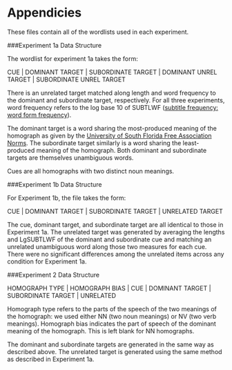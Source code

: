 Appendicies
======

These files contain all of the wordlists used in each experiment. 

###Experiment 1a Data Structure

The wordlist for experiment 1a takes the form:

CUE | DOMINANT TARGET | SUBORDINATE TARGET | DOMINANT UNREL TARGET | SUBORDINATE UNREL TARGET

There is an unrelated target matched along length and word frequency to the dominant and subordinate target, respectively. For all three experiments, word frequency refers to the log base 10 of SUBTLWF ([subtitle frequency: word form frequency](http://expsy.ugent.be/subtlexus/)).

The dominant target is a word sharing the most-produced meaning of the homograph as given by the [University of South Florida Free Association Norms](http://web.usf.edu/FreeAssociation/). The subordinate target similarly is a word sharing the least-produced meaning of the homograph. Both dominant and subordinate targets are themselves unambiguous words.

Cues are all homographs with two distinct noun meanings.

###Experiment 1b Data Structure

For Experiment 1b, the file takes the form:

CUE | DOMINANT TARGET | SUBORDINATE TARGET | UNRELATED TARGET

The cue, dominant target, and subordinate target are all identical to those in Experiment 1a. The unrelated target was generated by averaging the lengths and LgSUBTLWF of the dominant and subordinate cue and matching an unrelated unambiguous word along those two measures for each cue. There were no significant differences among the unrelated items across any condition for Experiment 1a.

###Experiment 2 Data Structure

HOMOGRAPH TYPE | HOMOGRAPH BIAS | CUE | DOMINANT TARGET | SUBORDINATE TARGET | UNRELATED

Homograph type refers to the parts of the speech of the two meanings of the homograph: we used either NN (two noun meanings) or NV (two verb meanings). Homograph bias indicates the part of speech of the dominant meaning of the homograph. This is left blank for NN homographs.

The dominant and subordinate targets are generated in the same way as described above. The unrelated target is generated using the same method as described in Experiment 1a.
